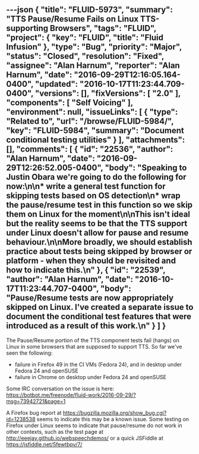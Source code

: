 ---json
{
  "title": "FLUID-5973",
  "summary": "TTS Pause/Resume Fails on Linux TTS-supporting Browsers",
  "tags": "FLUID",
  "project": {
    "key": "FLUID",
    "title": "Fluid Infusion"
  },
  "type": "Bug",
  "priority": "Major",
  "status": "Closed",
  "resolution": "Fixed",
  "assignee": "Alan Harnum",
  "reporter": "Alan Harnum",
  "date": "2016-09-29T12:16:05.164-0400",
  "updated": "2016-10-17T11:23:44.709-0400",
  "versions": [],
  "fixVersions": [
    "2.0"
  ],
  "components": [
    "Self Voicing"
  ],
  "environment": null,
  "issueLinks": [
    {
      "type": "Related to",
      "url": "/browse/FLUID-5984/",
      "key": "FLUID-5984",
      "summary": "Document conditional testing utilities"
    }
  ],
  "attachments": [],
  "comments": [
    {
      "id": "22536",
      "author": "Alan Harnum",
      "date": "2016-09-29T12:26:52.005-0400",
      "body": "Speaking to Justin Obara we're going to do the following for now:\n\n* write a general test function for skipping tests based on OS detection\n* wrap the pause/resume test in this function so we skip them on Linux for the moment\n\nThis isn't ideal but the reality seems to be that the TTS support under Linux doesn't allow for pause and resume behaviour.\n\nMore broadly, we should establish practice about tests being skipped by browser or platform - when they should be revisited and how to indicate this.\n"
    },
    {
      "id": "22539",
      "author": "Alan Harnum",
      "date": "2016-10-17T11:23:44.707-0400",
      "body": "Pause/Resume tests are now appropriately skipped on Linux. I've created a separate issue to document the conditional test features that were introduced as a result of this work.\n"
    }
  ]
}
---
The Pause/Resume portion of the TTS component tests fail (hangs) on Linux in some browsers that are supposed to support TTS. So far we've seen the following:

* failure in Firefox 49 in the CI VMs (Fedora 24), and in desktop under Fedora 24 and openSUSE
* failure in Chrome on desktop under Fedora 24 and openSUSE

Some IRC conversation on the issue is here: <https://botbot.me/freenode/fluid-work/2016-09-29/?msg=73942721&page=1>

A Firefox bug report at <https://bugzilla.mozilla.org/show_bug.cgi?id=1238538> seems to indicate this may be a known issue. Some testing on Firefox under Linux seems to indicate that pause/resume do not work in other contexts, such as the test page at <http://eeejay.github.io/webspeechdemos/> or a quick JSFiddle at <https://jsfiddle.net/5fewtbpv/7/>

        